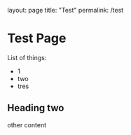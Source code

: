 layout: page
title: "Test"
permalink: /test

# Test Page
List of things:
* 1
* two
* tres
## Heading two
other content
